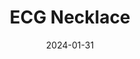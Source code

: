 ---
title: "ECG Necklace"
date: "2024-01-31"
image: "/images/pubs/bigsmall_teaser.png"
summary: "ECG on a necklace!"
---